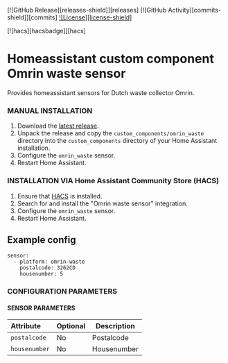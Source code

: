[![GitHub Release][releases-shield]][releases]
[![GitHub Activity][commits-shield]][commits]
[![License][license-shield]](LICENSE.md)

[![hacs][hacsbadge]][hacs]

# Homeassistant custom component Omrin waste sensor

Provides homeassistant sensors for Dutch waste collector Omrin.


### MANUAL INSTALLATION
1. Download the
   [latest release](https://github.com/Jordi1990/homeassistant-omrin-waste-sensor/releases/latest).
2. Unpack the release and copy the `custom_components/omrin_waste` directory
   into the `custom_components` directory of your Home Assistant
   installation.
3. Configure the `omrin_waste` sensor.
4. Restart Home Assistant.

### INSTALLATION VIA Home Assistant Community Store (HACS)
1. Ensure that [HACS](https://hacs.xyz/) is installed.
2. Search for and install the "Omrin waste sensor" integration.
3. Configure the `omrin_waste` sensor.
4. Restart Home Assistant.

## Example config

```Configuration.yaml:
sensor:
  - platform: omrin-waste
    postalcode: 3262CD
    housenumber: 5
```

### CONFIGURATION PARAMETERS
#### SENSOR PARAMETERS
|Attribute |Optional|Description
|:----------|----------|------------
| `postalcode` | No | Postalcode
| `housenumber` | No | Housenumber